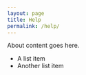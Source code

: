 ```yaml
---
layout: page
title: Help
permalink: /help/
---
```


About content goes here.

* A list item
* Another list item
